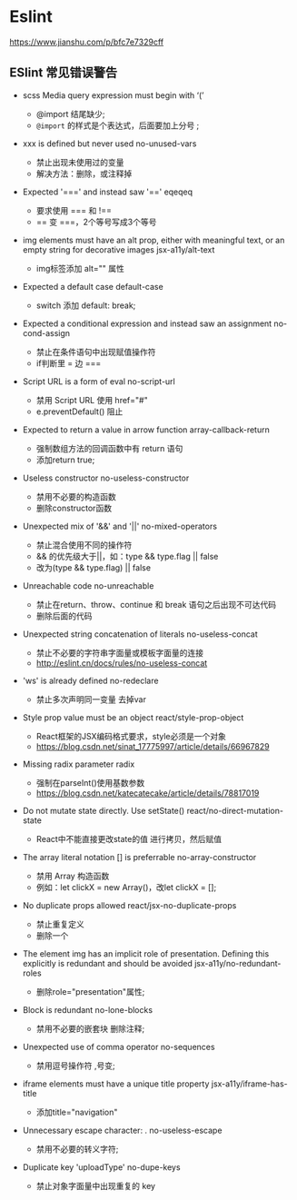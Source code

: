 # Eslint

https://www.jianshu.com/p/bfc7e7329cff


## ESlint 常见错误警告

* scss Media query expression must begin with ‘(’
	* @import 结尾缺少;
	* `@import` 的样式是个表达式，后面要加上分号 ;


* xxx is defined but never used no-unused-vars
	* 禁止出现未使用过的变量
	* 解决方法：删除，或注释掉


* Expected '===' and instead saw '==' eqeqeq
	* 要求使用 === 和 !==
	* == 变 ===，2个等号写成3个等号


* img elements must have an alt prop, either with meaningful text, or an empty string for decorative images jsx-a11y/alt-text
	* img标签添加 alt="" 属性


* Expected a default case default-case
	* switch 添加 default: break;


* Expected a conditional expression and instead saw an assignment no-cond-assign
	* 禁止在条件语句中出现赋值操作符
	* if判断里 = 边 ===


* Script URL is a form of eval no-script-url
	* 禁用 Script URL 使用 href="#" 
	* e.preventDefault() 阻止


* Expected to return a value in arrow function array-callback-return
	* 强制数组方法的回调函数中有 return 语句
	* 添加return true;


* Useless constructor no-useless-constructor
	* 禁用不必要的构造函数
	* 删除constructor函数


* Unexpected mix of '&&' and '||' no-mixed-operators
	* 禁止混合使用不同的操作符
	* && 的优先级大于||，如：type && type.flag || false
	* 改为(type && type.flag) || false


* Unreachable code no-unreachable
	* 禁止在return、throw、continue 和 break 语句之后出现不可达代码
	* 删除后面的代码


* Unexpected string concatenation of literals no-useless-concat
	* 禁止不必要的字符串字面量或模板字面量的连接
	* http://eslint.cn/docs/rules/no-useless-concat


* 'ws' is already defined no-redeclare
	* 禁止多次声明同一变量 去掉var


* Style prop value must be an object react/style-prop-object
	* React框架的JSX编码格式要求，style必须是一个对象
	* https://blog.csdn.net/sinat_17775997/article/details/66967829


* Missing radix parameter radix
	* 强制在parseInt()使用基数参数
	* https://blog.csdn.net/katecatecake/article/details/78817019


* Do not mutate state directly. Use setState() react/no-direct-mutation-state
	* React中不能直接更改state的值 进行拷贝，然后赋值


* The array literal notation [] is preferrable no-array-constructor
	* 禁用 Array 构造函数
	* 例如：let clickX = new Array()，改let clickX = [];


* No duplicate props allowed react/jsx-no-duplicate-props
	* 禁止重复定义
	* 删除一个


* The element img has an implicit role of presentation. Defining this explicitly is redundant and should be avoided jsx-a11y/no-redundant-roles
	* 删除role="presentation"属性;


* Block is redundant no-lone-blocks
	* 禁用不必要的嵌套块 删除注释;


* Unexpected use of comma operator no-sequences
	* 禁用逗号操作符 ,号变;


* iframe elements must have a unique title property jsx-a11y/iframe-has-title
	* 添加title="navigation"


* Unnecessary escape character: \. no-useless-escape
	* 禁用不必要的转义字符;


* Duplicate key 'uploadType' no-dupe-keys
	* 禁止对象字面量中出现重复的 key